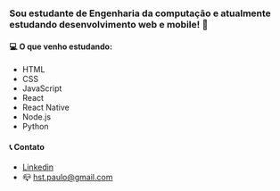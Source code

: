 ### Sou estudante de Engenharia da computação e atualmente estudando desenvolvimento web e mobile! 👋

#### :computer: O que venho estudando:
- HTML
- CSS 
- JavaScript
- React
- React Native
- Node.js
- Python

#### :telephone_receiver: Contato
- [Linkedin](https://www.linkedin.com/in/paulo-hst/)
- :mailbox_closed: hst.paulo@gmail.com


<!--
**paulo-hst/paulo-hst** is a ✨ _special_ ✨ repository because its `README.md` (this file) appears on your GitHub profile.

Here are some ideas to get you started:

- 🔭 I’m currently working on ...
- 🌱 I’m currently learning ...
- 👯 I’m looking to collaborate on ...
- 🤔 I’m looking for help with ...
- 💬 Ask me about ...
- 📫 How to reach me: ...
- 😄 Pronouns: ...
- ⚡ Fun fact: ...
-->
